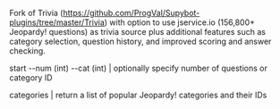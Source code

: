 Fork of Trivia (https://github.com/ProgVal/Supybot-plugins/tree/master/Trivia) with option to use jservice.io (156,800+ Jeopardy! questions) as trivia source plus additional features such as category selection, question history, and improved scoring and answer checking.

start --num (int) --cat (int) | optionally specify number of questions or category ID

categories | return a list of popular Jeopardy! categories and their IDs
